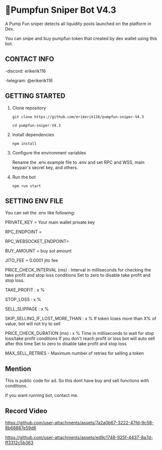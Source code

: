 # 🤖Pumpfun Sniper Bot V4.3

A Pump Fun sniper detects all liquidity pools launched on the platform in Dex.

You can snipe and buy pumpfun token that created by dev wallet using this bot.


## CONTACT INFO

-discord:  erikerik116

-telegram: @erikerik116

## GETTING STARTED

1. Clone repository

    ```
    git clone https://github.com/erikerik116/pumpfun-sniper-V4.3

    cd pumpfun-sniper-V4.3
    ```


2. Install dependencies

    ```
    npm install
    ```
3. Configure the environment variables

    Rename the .env.example file to .env and set RPC and WSS, main keypair's secret key, and others.

4. Run the bot

    ```
    npm run start
    ```


## SETTING ENV FILE

You can set the .env like following:

PRIVATE_KEY =
    Your main wallet private key

RPC_ENDPOINT = 

RPC_WEBSOCKET_ENDPOINT=

BUY_AMOUNT = 
    buy sol amount

JITO_FEE = 0.0001
    jito fee

PRICE_CHECK_INTERVAL (ms) :
   Interval in milliseconds for checking the take profit and stop loss conditions
   Set to zero to disable take profit and stop loss.

TAKE_PROFIT : x %

STOP_LOSS : x  %

SELL_SLIPPAGE : x %

SKIP_SELLING_IF_LOST_MORE_THAN : x %
   If token loses more than X% of value, bot will not try to sell

PRICE_CHECK_DURATION (ms) : x %
   Time in milliseconds to wait for stop loss/take profit conditions
   If you don't reach profit or loss bot will auto sell after this time
   Set to zero to disable take profit and stop loss

MAX_SELL_RETRIES - Maximum number of retries for selling a token

## Mention

This is public code for ad. So this dont have buy and sell functions with conditions.

If you want running bot, contact me.

## Record Video


https://github.com/user-attachments/assets/7a2a0b67-3222-47fd-9c58-8b68887e59d6




https://github.com/user-attachments/assets/ed9c1748-925f-4437-8a7d-ff3312c5b363



